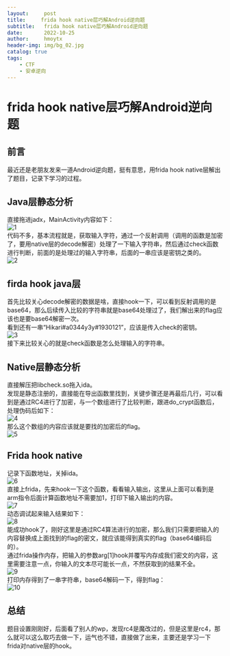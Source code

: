 ```yaml
---
layout:     post
title:     frida hook native层巧解Android逆向题
subtitle:   frida hook native层巧解Android逆向题
date:       2022-10-25
author:     hmoytx
header-img: img/bg_02.jpg
catalog: true
tags:
    - CTF
    - 安卓逆向
---
```

#  frida hook native层巧解Android逆向题

## 前言
最近还是老朋友发来一道Android逆向题，挺有意思，用frida hook native层解出了题目，记录下学习的过程。  

## Java层静态分析
直接拖进jadx，MainActivity内容如下：       
![1](/img/221025_java.png)   
代码不多，基本流程就是，获取输入字符，通过一个反射调用（调用的函数是加密了，要用native层的decode解密）处理了一下输入字符串，然后通过check函数进行判断，前面的是处理过的输入字符串，后面的一串应该是密钥之类的。    
![2](/img/221025_javacode.png)   


## firda hook java层
首先比较关心decode解密的数据是啥，直接hook一下，可以看到反射调用的是base64，那么后续传入比较的字符串就是base64处理过了，我们解出来的flag应该也是要base64解密一次。  
看到还有一串“Hikari#a0344y3y#1930121”，应该是传入check的密钥。  
![3](/img/221025_fridahookdecode.png)   
接下来比较关心的就是check函数是怎么处理输入的字符串。  


## Native层静态分析
直接解压把libcheck.so拖入ida。    
发现是静态注册的，直接能在导出函数里找到，关键步骤还是再最后几行，可以看到是通过RC4进行了加密，与一个数组进行了比较判断，跟进do_crypt函数后，处理伪码后如下：   
![4](/img/221025_socode.png)   
那么这个数组的内容应该就是要找的加密后的flag。  
![5](/img/221025_encryflag.png)   


## Frida hook native
记录下函数地址，关掉ida。  
![6](/img/221025_armcode.png)   
直接上frida，先来hook一下这个函数，看看输入输出，这里从上面可以看到是arm指令后面计算函数地址不需要加1，打印下输入输出的内容。  
![7](/img/221025_fridahookso.png)      
动态调试起来输入结果如下：  
![8](/img/221025_sooutput.png)      
能成功hook了，刚好这里是通过RC4算法进行的加密，那么我们只需要把输入的内容替换成上面找到的flag的密文，就应该能得到真实的flag（base64编码后的）。  
通过frida操作内存，把输入的参数arg[1]hook并覆写内存成我们密文的内容，这里需要注意一点，你输入的文本尽可能长一点，不然获取到的结果不全。  
![9](/img/221025_fridachange.png)     
打印内存得到了一串字符串，base64解码一下，得到flag：  
![10](/img/221025_trueflag.png)     



## 总结
题目设置刚刚好，后面看了别人的wp，发现rc4是魔改过的，但是这里是rc4，那么就可以这么取巧去做一下，运气也不错，直接做了出来，主要还是学习一下frida对native层的hook。  

